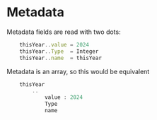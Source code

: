 Metadata
========


Metadata fields are read with two dots:

```js
	thisYear..value = 2024
	thisYear..Type	= Integer
	thisYear..name	= thisYear
```

Metadata is an array, so this would be equivalent
```js
	thisYear
		..
			value : 2024
			Type
			name
```